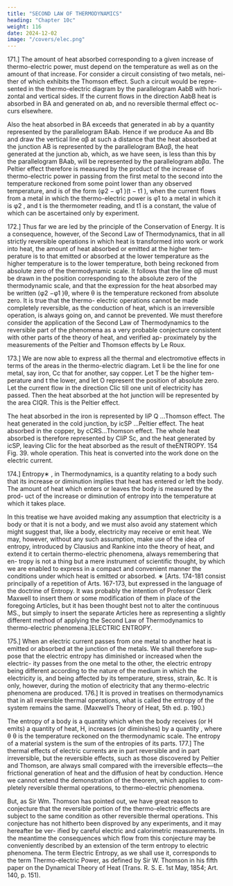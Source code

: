 ```yaml
---
title: "SECOND LAW OF THERMODYNAMICS"
heading: "Chapter 10c"
weight: 116
date: 2024-12-02
image: "/covers/elec.png"
---
```



171.] The amount of heat absorbed corresponding to a given increase of thermo-electric power, must depend on the temperature as well as on the amount of that increase. For consider a circuit consisting of two metals, nei- ther of which exhibits the Thomson effect. Such a circuit would be repre- sented in the thermo-electric diagram by the parallelogram AabB with hori- zontal and vertical sides. If the current flows in the direction AabB heat is absorbed in BA and generated on ab, and no reversible thermal effect oc- curs elsewhere. 

Also the heat absorbed in BA exceeds that generated in ab by a quantity represented by the parallelogram BAab. Hence if we produce Aa and Bb and draw the vertical line αβ at such a distance that the heat absorbed at the junction AB is represented by the parallelogram BAαβ, the heat generated at the junction ab, which, as we have seen, is less than this by the parallelogram BAab, will be represented by the parallelogram abβα. The Peltier effect therefore is measured by the product of the increase of thermo-electric power in passing from the first metal to the second into the temperature reckoned from some point lower than any observed temperature, and is of the form (φ2 − φ1 )(t − t1 ), when the current flows from a metal in which the thermo-electric power is φ1 to a metal in which it is φ2 , and t is the thermometer reading, and t1 is a constant, the value of which can be ascertained only by experiment.

172.] Thus far we are led by the principle of the Conservation of Energy.
It is a consequence, however, of the Second Law of Thermodynamics, that
in all strictly reversible operations in which heat is transformed into work or
work into heat, the amount of heat absorbed or emitted at the higher tem-
perature is to that emitted or absorbed at the lower temperature as the higher
temperature is to the lower temperature, both being reckoned from absolute
zero of the thermodynamic scale. It follows that the line αβ must be drawn in
the position corresponding to the absolute zero of the thermodynamic scale,
and that the expression for the heat absorbed may be written (φ2 −φ1 )θ, where
θ is the temperature reckoned from absolute zero. It is true that the thermo-
electric operations cannot be made completely reversible, as the conduction
of heat, which is an irreversible operation, is always going on, and cannot be
prevented. We must therefore consider the application of the Second Law of
Thermodynamics to the reversible part of the phenomena as a very probable
conjecture consistent with other parts of the theory of heat, and verified ap-
proximately by the measurements of the Peltier and Thomson effects by Le
Roux.

173.] We are now able to express all the thermal and electromotive effects
in terms of the areas in the thermo-electric diagram. Let Ii be the line for
one metal, say iron, Cc that for another, say copper. Let T be the higher tem-
perature and t the lower, and let O represent the position of absolute zero. Let
the current flow in the direction CIic till one unit of electricity has passed.
Then the heat absorbed at the hot junction will be represented by the area
CIQR. This is the Peltier effect.

The heat absorbed in the iron is represented by IiP Q ...Thomson effect.
The heat generated in the cold junction,
by icSP ...Peltier effect.
The heat absorbed in the copper,
by cCRS...Thomson effect.
The whole heat absorbed is therefore represented by CIiP Sc, and the heat
generated by icSP, leaving CIic for the heat absorbed as the result of theENTROPY.
154
Fig. 39.
whole operation. This heat is converted into the work done on the electric
current.

174.] Entropy∗ , in Thermodynamics, is a quantity relating to a body such
that its increase or diminution implies that heat has entered or left the body.
The amount of heat which enters or leaves the body is measured by the prod-
uct of the increase or diminution of entropy into the temperature at which it
takes place.

In this treatise we have avoided making any assumption that electricity is
a body or that it is not a body, and we must also avoid any statement which
might suggest that, like a body, electricity may receive or emit heat.
We may, however, without any such assumption, make use of the idea of
entropy, introduced by Clausius and Rankine into the theory of heat, and
extend it to certain thermo-electric phenomena, always remembering that en-
tropy is not a thing but a mere instrument of scientific thought, by which we
are enabled to express in a compact and convenient manner the conditions
under which heat is emitted or absorbed.
∗
[Arts. 174-181 consist principally of a repetition of Arts. 167-173, but expressed in the
language of the doctrine of Entropy. It was probably the intention of Professor Clerk Maxwell
to insert them or some modification of them in place of the foregoing Articles, but it has been
thought best not to alter the continuous MS., but simply to insert the separate Articles here as
representing a slightly different method of applying the Second Law of Thermodynamics to
thermo-electric phenomena.]ELECTRIC ENTROPY.


175.] When an electric current passes from one metal to another heat is
emitted or absorbed at the junction of the metals. We shall therefore sup-
pose that the electric entropy has diminished or increased when the electric-
ity passes from the one metal to the other, the electric entropy being different
according to the nature of the medium in which the electricity is, and being
affected by its temperature, stress, strain, &c. It is only, however, during the
motion of electricity that any thermo-electric phenomena are produced.
176.] It is proved in treatises on thermodynamics that in all reversible
thermal operations, what is called the entropy of the system remains the same.
(Maxwell’s Theory of Heat, 5th ed. p. 190.)

The entropy of a body is a quantity which when the body receives (or
H
emits) a quantity of heat, H, increases (or diminishes) by a quantity , where
θ
θ is the temperature reckoned on the thermodynamic scale. The entropy of a
material system is the sum of the entropies of its parts.
177.] The thermal effects of electric currents are in part reversible and in
part irreversible, but the reversible effects, such as those discovered by Peltier
and Thomson, are always small compared with the irreversible effects—the
frictional generation of heat and the diffusion of heat by conduction. Hence
we cannot extend the demonstration of the theorem, which applies to com-
pletely reversible thermal operations, to thermo-electric phenomena.

But, as Sir Wm. Thomson has pointed out, we have great reason to conjecture that the reversible portion of the thermo-electric effects are subject to
the same condition as other reversible thermal operations. This conjecture has
not hitherto been disproved by any experiments, and it may hereafter be ver-
ified by careful electric and calorimetric measurements. In the meantime the
consequences which flow from this conjecture may be conveniently described
by an extension of the term entropy to electric phenomena.
The term Electric Entropy, as we shall use it, corresponds to the term
Thermo-electric Power, as defined by Sir W. Thomson in his fifth paper on
the Dynamical Theory of Heat (Trans. R. S. E. 1st May, 1854; Art. 140, p.
151).


